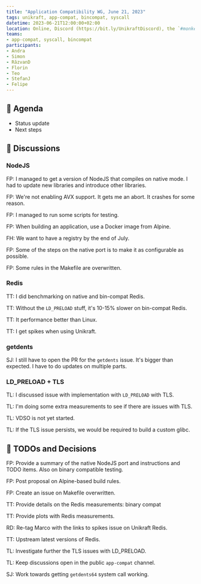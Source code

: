 ```yaml
---
title: "Application Compatibility WG, June 21, 2023"
tags: unikraft, app-compat, bincompat, syscall
datetime: 2023-06-21T12:00:00+02:00
location: Online, Discord (https://bit.ly/UnikraftDiscord), the `#monkey-business` voice channel
teams:
- app-compat, syscall, bincompat
participants:
- Andra
- Simon
- RăzvanD
- Florin
- Teo
- StefanJ
- Felipe
---
```


## :dart: Agenda

- Status update
- Next steps

## :closed_book: Discussions

### NodeJS

FP: I managed to get a version of NodeJS that compiles on native mode.
I had to update new libraries and introduce other libraries.

FP: We're not enabling AVX support.
It gets me an abort.
It crashes for some reason.

FP: I managed to run some scripts for testing.

FP: When building an application, use a Docker image from Alpine.

FH: We want to have a registry by the end of July.

FP: Some of the steps on the native port is to make it as configurable as possible.

FP: Some rules in the Makefile are overwritten.

### Redis

TT: I did benchmarking on native and bin-compat Redis.

TT: Without the `LD_PRELOAD` stuff, it's 10-15% slower on bin-compat Redis.

TT: It performance better than Linux.

TT: I get spikes when using Unikraft.

### getdents

SJ: I still have to open the PR for the `getdents` issue.
It's bigger than expected.
I have to do updates on multiple parts.

### LD_PRELOAD + TLS

TL: I discussed issue with implementation with `LD_PRELOAD` with TLS.

TL: I'm doing some extra measurements to see if there are issues with TLS.

TL: VDSO is not yet started.

TL: If the TLS issue persists, we would be required to build a custom glibc.

## :wrench: TODOs and Decisions

FP: Provide a summary of the native NodeJS port and instructions and TODO items.
Also on binary compatible testing.

FP: Post proposal on Alpine-based build rules.

FP: Create an issue on Makefile overwritten.

TT: Provide details on the Redis measurements: binary compat

TT: Provide plots with Redis measurements.

RD: Re-tag Marco with the links to spikes issue on Unikraft Redis.

TT: Upstream latest versions of Redis.

TL: Investigate further the TLS issues with LD_PRELOAD.

TL: Keep discussions open in the public `app-compat` channel.

SJ: Work towards getting `getdents64` system call working.
